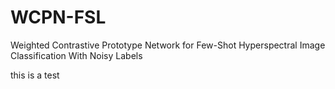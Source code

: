 # WCPN-FSL
Weighted Contrastive Prototype Network for Few-Shot Hyperspectral Image Classification With Noisy Labels

this is a test
